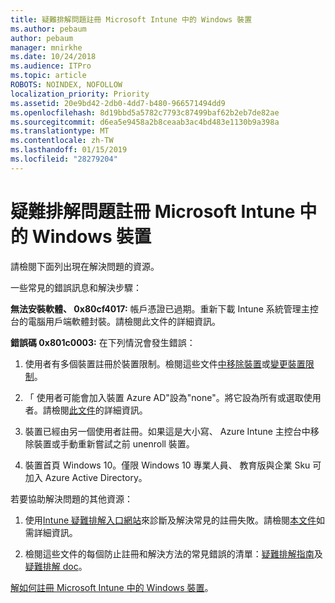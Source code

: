 ```yaml
---
title: 疑難排解問題註冊 Microsoft Intune 中的 Windows 裝置
ms.author: pebaum
author: pebaum
manager: mnirkhe
ms.date: 10/24/2018
ms.audience: ITPro
ms.topic: article
ROBOTS: NOINDEX, NOFOLLOW
localization_priority: Priority
ms.assetid: 20e9bd42-2db0-4dd7-b480-966571494dd9
ms.openlocfilehash: 8d19bbd5a5782c7793c87499baf62b2eb7de82ae
ms.sourcegitcommit: d6ea5e9458a2b8ceaab3ac4bd483e1130b9a398a
ms.translationtype: MT
ms.contentlocale: zh-TW
ms.lasthandoff: 01/15/2019
ms.locfileid: "28279204"
---
```

# <a name="troubleshoot-issues-with-enrolling-windows-devices-in-microsoft-intune"></a>疑難排解問題註冊 Microsoft Intune 中的 Windows 裝置

請檢閱下面列出現在解決問題的資源。 
  
一些常見的錯誤訊息和解決步驟：
  
 **無法安裝軟體、 0x80cf4017:** 帳戶憑證已過期。重新下載 Intune 系統管理主控台的電腦用戶端軟體封裝。請檢閱此文件的詳細資訊。 
  
 **錯誤碼 0x801c0003:** 在下列情況會發生錯誤： 
  
1. 使用者有多個裝置註冊於裝置限制。檢閱這些文件[中移除裝置](https://docs.microsoft.com/en-us/intune/devices-wipe)或[變更裝置限制](https://docs.microsoft.com/en-us/intune/enrollment-restrictions-set#set-device-limit-restrictions)。
    
2. 「 使用者可能會加入裝置 Azure AD"設為"none"。將它設為所有或選取使用者。請檢閱[此文件](https://docs.microsoft.com/en-us/azure/active-directory/device-management-azure-portal#configure-device-settings)的詳細資訊。 
    
3. 裝置已經由另一個使用者註冊。如果這是大小寫、 Azure Intune 主控台中移除裝置或手動重新嘗試之前 unenroll 裝置。
    
4. 裝置首頁 Windows 10。僅限 Windows 10 專業人員、 教育版與企業 Sku 可加入 Azure Active Directory。
    
若要協助解決問題的其他資源：
  
1. 使用[Intune 疑難排解入口網站](https://devicemanagement.microsoft.com/#blade/Microsoft_Intune_DeviceSettings/TroubleshootBlade)來診斷及解決常見的註冊失敗。請檢閱[本文件](https://docs.microsoft.com/en-us/intune/help-desk-operators)如需詳細資訊。 
    
2. 檢閱這些文件的每個防止註冊和解決方法的常見錯誤的清單：[疑難排解指南](https://support.microsoft.com/en-us/help/4089533/troubleshooting-windows-device-enrollment-problems-in-microsoft-intune)及[疑難排解 doc](https://docs.microsoft.com/en-us/intune-classic/troubleshoot/troubleshoot-device-enrollment-in-intune)。
    
[解如何註冊 Microsoft Intune 中的 Windows 裝置](https://docs.microsoft.com/en-us/intune/windows-enroll)。
  

